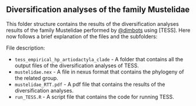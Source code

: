 Diversification analyses of the family Mustelidae
--------------

This folder structure contains the results of the diversification analyses results of the family Mustelidae
performed by [@dimbots](http://github.com/dimbots) using [TESS].
Here now follows a brief explanation of the files and the subfolders:

File description:

- `tess_empirical_hp_artiodactyla_clade` - A folder that contains all the output files of the diversification analyses of TESS.
- `mustelidae.nex` - A file in nexus format that contains the phylogeny of the related group.
- `mustelidae_RTT.pdf` - A pdf file that contains the results of the diversification analyses.
- `run_TESS.R` - A script file that contains the code for running TESS.
